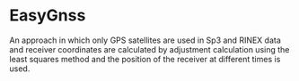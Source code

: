 # EasyGnss
An approach in which only GPS satellites are used in Sp3 and RINEX data and receiver coordinates are calculated by adjustment calculation using the least squares method and the position of the receiver at different times is used.
